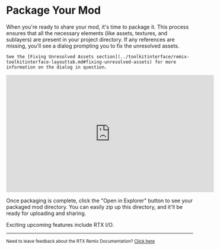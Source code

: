 # Package Your Mod

When you're ready to share your mod, it's time to package it.
This process ensures that all the necessary elements (like assets, textures, and sublayers) are present in your project directory.
If any references are missing, you'll see a dialog prompting you to fix the unresolved assets.

```{seealso}
See the [Fixing Unresolved Assets section](../toolkitinterface/remix-toolkitinterface-layouttab.md#fixing-unresolved-assets) for more information on the dialog in question.
```

<iframe width="560" height="315" src="https://www.youtube.com/embed/efdQngiggdE?si=JVhF-t5cQgM1zpMW&amp;controls=0" title="YouTube video player" frameborder="0" allow="accelerometer; autoplay; clipboard-write; encrypted-media; gyroscope; picture-in-picture; web-share" referrerpolicy="strict-origin-when-cross-origin" allowfullscreen></iframe>

Once packaging is complete, click the "Open in Explorer" button to see your packaged mod directory.
You can easily zip up this directory, and it'll be ready for uploading and sharing.

Exciting upcoming features include RTX I/O.

***
<sub> Need to leave feedback about the RTX Remix Documentation?  [Click here](https://github.com/NVIDIAGameWorks/rtx-remix/issues/new?assignees=nvdamien&labels=documentation%2Cfeedback%2Ctriage&projects=&template=documentation_feedback.yml&title=%5BDocumentation+feedback%5D%3A+) </sub>
